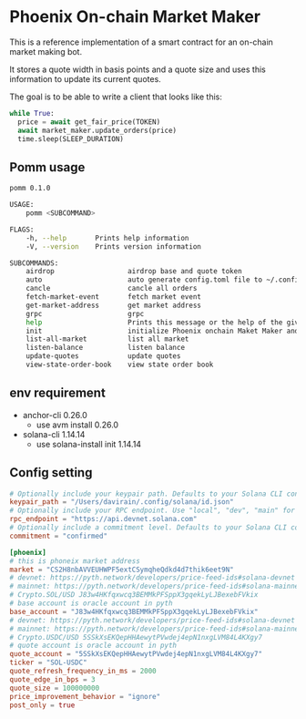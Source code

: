# Phoenix On-chain Market Maker

This is a reference implementation of a smart contract for an on-chain market making bot.

It stores a quote width in basis points and a quote size and uses this information to update its current quotes.

The goal is to be able to write a client that looks like this:

```python
while True:
  price = await get_fair_price(TOKEN)
  await market_maker.update_orders(price)
  time.sleep(SLEEP_DURATION)
```

## Pomm usage

```bash
pomm 0.1.0

USAGE:
    pomm <SUBCOMMAND>

FLAGS:
    -h, --help       Prints help information
    -V, --version    Prints version information

SUBCOMMANDS:
    airdrop                  airdrop base and quote token
    auto                     auto generate config.toml file to ~/.config/pomm/config.toml
    cancle                   cancle all orders
    fetch-market-event       fetch market event
    get-market-address       get market address
    grpc                     grpc
    help                     Prints this message or the help of the given subcommand(s)
    init                     initialize Phoenix onchain Maket Maker and Claim Market Sate
    list-all-market          list all market
    listen-balance           listen balance
    update-quotes            update quotes
    view-state-order-book    view state order book
```


## env requirement

- anchor-cli 0.26.0
    - use avm install 0.26.0
- solana-cli 1.14.14
    - use solana-install init 1.14.14


## Config setting

```toml
# Optionally include your keypair path. Defaults to your Solana CLI config file.
keypair_path = "/Users/davirain/.config/solana/id.json"
# Optionally include your RPC endpoint. Use "local", "dev", "main" for default endpoints. Defaults to your Solana CLI config file.
rpc_endpoint = "https://api.devnet.solana.com"
# Optionally include a commitment level. Defaults to your Solana CLI config file.
commitment = "confirmed"

[phoenix]
# this is phoneix market address
market = "CS2H8nbAVVEUHWPF5extCSymqheQdkd4d7thik6eet9N"
# devnet: https://pyth.network/developers/price-feed-ids#solana-devnet
# mainnet: https://pyth.network/developers/price-feed-ids#solana-mainnet-beta
# Crypto.SOL/USD J83w4HKfqxwcq3BEMMkPFSppX3gqekLyLJBexebFVkix
# base account is oracle account in pyth
base_account = "J83w4HKfqxwcq3BEMMkPFSppX3gqekLyLJBexebFVkix"
# devnet: https://pyth.network/developers/price-feed-ids#solana-devnet
# mainnet: https://pyth.network/developers/price-feed-ids#solana-mainnet-beta
# Crypto.USDC/USD 5SSkXsEKQepHHAewytPVwdej4epN1nxgLVM84L4KXgy7
# quote account is oracle account in pyth
quote_account = "5SSkXsEKQepHHAewytPVwdej4epN1nxgLVM84L4KXgy7"
ticker = "SOL-USDC"
quote_refresh_frequency_in_ms = 2000
quote_edge_in_bps = 3
quote_size = 100000000
price_improvement_behavior = "ignore"
post_only = true
```
